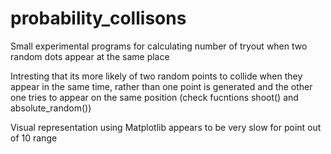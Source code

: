 # probability_collisons
Small experimental programs for calculating number of tryout when two random dots appear at the same place

Intresting that its more likely of two random points to collide when they appear in the same time, rather than one point is generated and the other one tries to appear on the same position (check fucntions shoot() and absolute_random())

Visual representation using Matplotlib appears to be very slow for point out of 10 range
